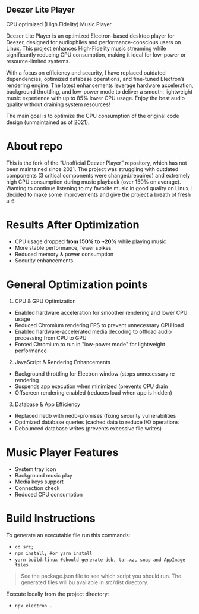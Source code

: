 ## Deezer Lite Player

CPU optimized (High Fidelity) Music Player

Deezer Lite Player is an optimized Electron-based desktop player for Deezer, designed for audiophiles and performance-conscious users on Linux. This project enhances High-Fidelity music streaming while significantly reducing CPU consumption, making it ideal for low-power or resource-limited systems.

With a focus on efficiency and security, I have replaced outdated dependencies, optimized database operations, and fine-tuned Electron’s rendering engine. The latest enhancements leverage hardware acceleration, background throttling, and low-power mode to deliver a smooth, lightweight music experience with up to 85% lower CPU usage. Enjoy the best audio quality without draining system resources!

The main goal is to optimize the CPU consumption of the original code design (unmaintained as of 2021).

# About repo

This is the fork of the “Unofficial Deezer Player” repository, which has not been maintained since 2021. The project was struggling with outdated components (3 critical components were changed/repaired) and extremely high CPU consumption during music playback (over 150% on average).
Wanting to continue listening to my favorite music in good quality on Linux, I decided to make some improvements and give the project a breath of fresh air!

# Results After Optimization

* CPU usage dropped **from 150% to ~20%** while playing music
* More stable performance, fewer spikes
* Reduced memory & power consumption
* Security enhancements


# General Optimization points

1) CPU & GPU Optimization

* Enabled hardware acceleration for smoother rendering and lower CPU usage
* Reduced Chromium rendering FPS to prevent unnecessary CPU load
* Enabled hardware-accelerated media decoding to offload audio processing from CPU to GPU
* Forced Chromium to run in "low-power mode" for lightweight performance

2) JavaScript & Rendering Enhancements

* Background throttling for Electron window (stops unnecessary re-rendering
* Suspends app execution when minimized (prevents CPU drain
* Offscreen rendering enabled (reduces load when app is hidden)

3) Database & App Efficiency

* Replaced nedb with nedb-promises (fixing security vulnerabilities
* Optimized database queries (cached data to reduce I/O operations
* Debounced database writes (prevents excessive file writes)


# Music Player Features

* System tray icon
* Background music play
* Media keys support
* Connection check
* Reduced CPU consumption


# Build Instructions

To generate an executable file run this commands:

* ``cd src;``
* ``npm install; #or yarn install``
* ``yarn build:linux #should generate deb, tar.xz, snap and AppImage files``

> See the package.json file to see which script you should run. The generated files will bu available in src/dist directory.

Execute locally from the project directory:

* ``npx electron .``
